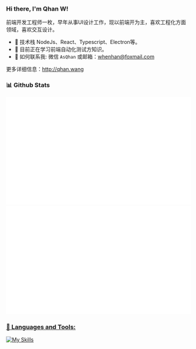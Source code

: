 ### Hi there, I'm Qhan W!
前端开发工程师一枚，早年从事UI设计工作，现以前端开为主，喜欢工程化方面领域，喜欢交互设计。
- 🎉 技术栈 NodeJs、React、Typescript、Electron等。
- 🌱 目前正在学习前端自动化测试方知识。
- 💬 如何联系我: 微信 `AsQhan` 或邮箱：<a mailto="whenhan@foxmail.com">whenhan@foxmail.com</a>

更多详细信息：http://qhan.wang

### 📊 Github Stats<a href='https://github.com/qhanw/github-stats-visual'>
![](https://raw.githubusercontent.com/qhanw/github-stats-visual/master/generated/overview.svg#gh-light-mode-only)
![](https://raw.githubusercontent.com/qhanw/github-stats-visual/master/generated/languages.svg#gh-light-mode-only)

### 🔨 Languages and Tools:
[![My Skills](https://skillicons.dev/icons?i=react,redux,remix,nextjs,gatsby,graphql,apollo,electron,tauri,bootstrap,materialui,tailwind,ts,js,rust,html,css,sass,wasm,jest,webpack,nodejs,nestjs,prisma,docker,git,github,ai,ps,vscode)](https://skillicons.dev)
